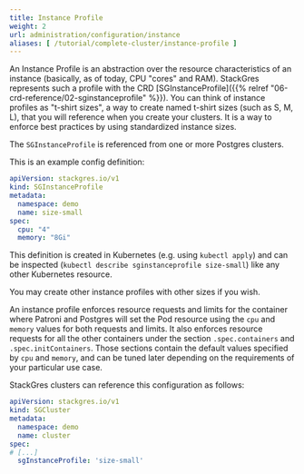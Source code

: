 ```yaml
---
title: Instance Profile
weight: 2
url: administration/configuration/instance
aliases: [ /tutorial/complete-cluster/instance-profile ]
---
```


An Instance Profile is an abstraction over the resource characteristics of an instance (basically, as of today, CPU "cores" and RAM).
StackGres represents such a profile with the CRD [SGInstanceProfile]({{% relref "06-crd-reference/02-sginstanceprofile" %}}).
You can think of instance profiles as "t-shirt sizes", a way to create named t-shirt sizes (such as S, M, L), that you will reference when you create your clusters.
It is a way to enforce best practices by using standardized instance sizes.

The `SGInstanceProfile` is referenced from one or more Postgres clusters.

This is an example config definition:

```yaml
apiVersion: stackgres.io/v1
kind: SGInstanceProfile
metadata:
  namespace: demo
  name: size-small
spec:
  cpu: "4"
  memory: "8Gi"
```

This definition is created in Kubernetes (e.g. using `kubectl apply`) and can be inspected (`kubectl describe sginstanceprofile size-small`) like any other Kubernetes resource.

You may create other instance profiles with other sizes if you wish.

An instance profile enforces resource requests and limits for the container where Patroni and Postgres will set the Pod resource using the `cpu` and `memory` values for both requests and limits.
It also enforces resource requests for all the other containers under the section `.spec.containers` and `.spec.initContainers`.
Those sections contain the default values specified by `cpu` and `memory`, and can be tuned later depending on the requirements of your particular use case.

StackGres clusters can reference this configuration as follows:

```yaml
apiVersion: stackgres.io/v1
kind: SGCluster
metadata:
  namespace: demo
  name: cluster
spec:
# [...]
  sgInstanceProfile: 'size-small'
```